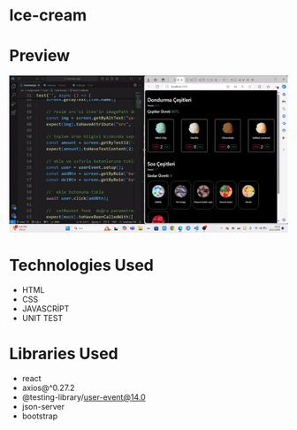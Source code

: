 # Ice-cream 


# Preview

![](/public/icecream.gif)

# Technologies Used

- HTML
- CSS
- JAVASCRİPT
- UNIT TEST


#   Libraries Used

- react 
- axios@^0.27.2
- @testing-library/user-event@14.0
- json-server
- bootstrap



